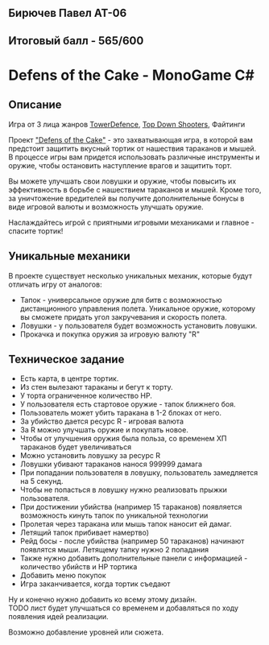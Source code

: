 ## Бирючев Павел АТ-06 
## Итоговый балл - 565/600

# Defens of the Cake - MonoGame C# 

## Описание
Игра от 3 лица жанров [TowerDefence](https://ru.wikipedia.org/wiki/Tower_Defense), [Top Down Shooters](https://ru.wikipedia.org/wiki/Шутер), Файтинги

Проект ["Defens of the Cake"](https://www.dota2.com/home) - это захватывающая игра, в которой вам предстоит защитить вкусный тортик от нашествия тараканов и мышей. В процессе игры вам придется использовать различные инструменты и оружие, чтобы остановить наступление врагов и защитить торт.

Вы можете улучшать свои ловушки и оружие, чтобы повысить их эффективность в борьбе с нашествием тараканов и мышей. Кроме того, за уничтожение вредителей вы получите дополнительные бонусы в виде игровой валюты и возможность улучшать оружие.

Наслаждайтесь игрой с приятными игровыми механиками и главное - спасите тортик!

## Уникальные механики

В проекте существует несколько уникальных механик, которые будут отличать игру от аналогов:
* Тапок - универсальное оружие для битв с возможностью дистанционного управления полета. Уникальное оружие, которому вы сможете придать угол закручевания и скорость полета.
* Ловушки - у пользователя будет возможность установить ловушки.
* Прокачка и покупка оружия за игровую валюту "R"


## Техническое задание
* Есть карта, в центре тортик.
* Из стен вылезают тараканы и бегут к торту.
* У торта ограниченное количество HP.
* У пользователя есть стартовое оружие - тапок ближнего боя.
* Пользователь может убить таракана в 1-2 блоках от него.
* За убийство дается ресурс R - игровая валюта
* За R можно улучшать оружие и покупать новое.
* Чтобы от улучшения оружия была польза, со временем ХП тараканов будет увеличиваться
* Можно установить ловушку за ресурс R
* Ловушки убивают тараканов нанося 999999 дамага
* При попадании пользователя в ловушку, пользователь замедляется на 5 секунд.
* Чтобы не попасться в ловушку нужно реализовать прыжки пользователя.
* При достижении убийства (например 15 тараканов) появляется возможность кинуть тапок по уникальной технологии
* Пролетая через таракана или мышь тапок наносит ей дамаг.
* Летящий тапок прибивает намертво)
* Рейд босы - после убийства (например 50 тараканов) начинают появлятся мыши. Летящему тапку нужно 2 попадания
* Также нужно добавить дополнительные панели с информацией - количество убийств и HP тортика
* Добавить меню покупок
* Игра заканчивается, когда тортик съедают

Ну и конечно нужно добавить ко всему этому дизайн.\
TODO лист будет улучшаться со временем и добавляться по ходу появления идей реализации.

Возможно добавление уровней или сюжета.

